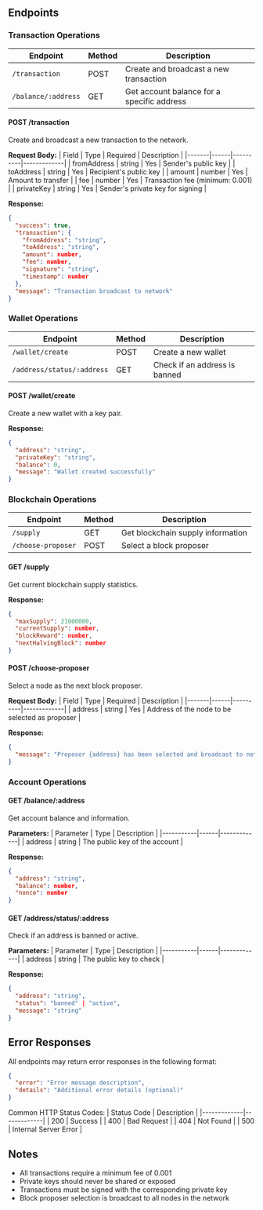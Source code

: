 ## Endpoints

### Transaction Operations

| Endpoint            | Method | Description                                |
| ------------------- | ------ | ------------------------------------------ |
| `/transaction`      | POST   | Create and broadcast a new transaction     |
| `/balance/:address` | GET    | Get account balance for a specific address |

#### POST /transaction

Create and broadcast a new transaction to the network.

**Request Body:**
| Field | Type | Required | Description |
|-------|------|----------|-------------|
| fromAddress | string | Yes | Sender's public key |
| toAddress | string | Yes | Recipient's public key |
| amount | number | Yes | Amount to transfer |
| fee | number | Yes | Transaction fee (minimum: 0.001) |
| privateKey | string | Yes | Sender's private key for signing |

**Response:**

```json
{
  "success": true,
  "transaction": {
    "fromAddress": "string",
    "toAddress": "string",
    "amount": number,
    "fee": number,
    "signature": "string",
    "timestamp": number
  },
  "message": "Transaction broadcast to network"
}
```

### Wallet Operations

| Endpoint                   | Method | Description                   |
| -------------------------- | ------ | ----------------------------- |
| `/wallet/create`           | POST   | Create a new wallet           |
| `/address/status/:address` | GET    | Check if an address is banned |

#### POST /wallet/create

Create a new wallet with a key pair.

**Response:**

```json
{
  "address": "string",
  "privateKey": "string",
  "balance": 0,
  "message": "Wallet created successfully"
}
```

### Blockchain Operations

| Endpoint           | Method | Description                       |
| ------------------ | ------ | --------------------------------- |
| `/supply`          | GET    | Get blockchain supply information |
| `/choose-proposer` | POST   | Select a block proposer           |

#### GET /supply

Get current blockchain supply statistics.

**Response:**

```json
{
  "maxSupply": 21000000,
  "currentSupply": number,
  "blockReward": number,
  "nextHalvingBlock": number
}
```

#### POST /choose-proposer

Select a node as the next block proposer.

**Request Body:**
| Field | Type | Required | Description |
|-------|------|----------|-------------|
| address | string | Yes | Address of the node to be selected as proposer |

**Response:**

```json
{
  "message": "Proposer {address} has been selected and broadcast to network"
}
```

### Account Operations

#### GET /balance/:address

Get account balance and information.

**Parameters:**
| Parameter | Type | Description |
|-----------|------|-------------|
| address | string | The public key of the account |

**Response:**

```json
{
  "address": "string",
  "balance": number,
  "nonce": number
}
```

#### GET /address/status/:address

Check if an address is banned or active.

**Parameters:**
| Parameter | Type | Description |
|-----------|------|-------------|
| address | string | The public key to check |

**Response:**

```json
{
  "address": "string",
  "status": "banned" | "active",
  "message": "string"
}
```

## Error Responses

All endpoints may return error responses in the following format:

```json
{
  "error": "Error message description",
  "details": "Additional error details (optional)"
}
```

Common HTTP Status Codes:
| Status Code | Description |
|-------------|-------------|
| 200 | Success |
| 400 | Bad Request |
| 404 | Not Found |
| 500 | Internal Server Error |

## Notes

- All transactions require a minimum fee of 0.001
- Private keys should never be shared or exposed
- Transactions must be signed with the corresponding private key
- Block proposer selection is broadcast to all nodes in the network
